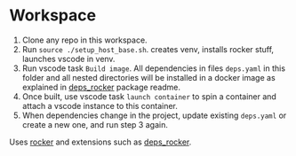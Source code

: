 # Workspace

1. Clone any repo in this workspace.
2. Run `source ./setup_host_base.sh`. creates venv, installs rocker stuff, launches vscode in venv.
3. Run vscode task `Build image`. All dependencies in files `deps.yaml` in this folder and all nested
   directories will be installed in a docker image as explained in [deps_rocker](https://github.com/blooop/deps_rocker)
   package readme.
4. Once built, use vscode task `launch container` to spin a container and attach a vscode instance to this container.
5. When dependencies change in the project, update existing `deps.yaml` or create a new one, and run step 3 again.

Uses [rocker](https://github.com/osrf/rocker) and extensions such as [deps_rocker](https://github.com/blooop/deps_rocker).
